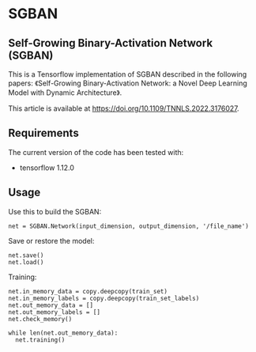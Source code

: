 # SGBAN

## Self-Growing Binary-Activation Network (SGBAN)

This is a Tensorflow implementation of SGBAN described in the following papers:
《Self-Growing Binary-Activation Network: a Novel Deep Learning Model with Dynamic Architecture》. 

This article is available at https://doi.org/10.1109/TNNLS.2022.3176027.

## Requirements
The current version of the code has been tested with:

* tensorflow 1.12.0

## Usage

Use this to build the SGBAN:

```
net = SGBAN.Network(input_dimension, output_dimension, '/file_name')
```

Save or restore the model:

```
net.save()
net.load()
```

Training:

```
net.in_memory_data = copy.deepcopy(train_set)
net.in_memory_labels = copy.deepcopy(train_set_labels)
net.out_memory_data = []
net.out_memory_labels = []
net.check_memory()

while len(net.out_memory_data):
  net.training()
```

